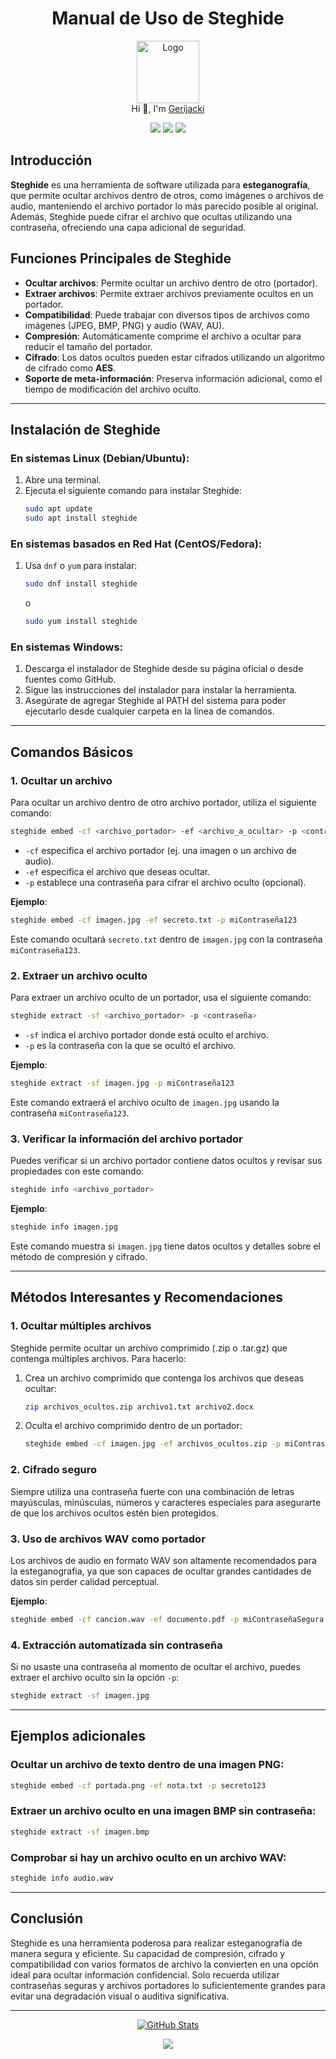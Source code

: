 <h1 align="center">Manual de Uso de Steghide</h1>

<p align="center">
  <img src="https://github.com/Gerijacki.png" width="100" alt="Logo"/><br/>
  Hi 👋, I'm <a href="https://github.com/Gerijacki">Gerijacki</a>
</p>

<p align="center">
  <a href="https://github.com/Gerijacki/steghide/stargazers"><img src="https://img.shields.io/github/stars/Gerijacki/passWifi?colorA=363a4f&colorB=b7bdf8&style=for-the-badge"></a>
  <a href="https://github.com/Gerijacki/steghide/issues"><img src="https://img.shields.io/github/issues/Gerijacki/passWifi?colorA=363a4f&colorB=f5a97f&style=for-the-badge"></a>
  <a href="https://github.com/Gerijacki/steghide/contributors"><img src="https://img.shields.io/github/contributors/Gerijacki/passWifi?colorA=363a4f&colorB=a6da95&style=for-the-badge"></a>
</p>

## Introducción

**Steghide** es una herramienta de software utilizada para **esteganografía**, que permite ocultar archivos dentro de otros, como imágenes o archivos de audio, manteniendo el archivo portador lo más parecido posible al original. Además, Steghide puede cifrar el archivo que ocultas utilizando una contraseña, ofreciendo una capa adicional de seguridad.

## Funciones Principales de Steghide

- **Ocultar archivos**: Permite ocultar un archivo dentro de otro (portador).
- **Extraer archivos**: Permite extraer archivos previamente ocultos en un portador.
- **Compatibilidad**: Puede trabajar con diversos tipos de archivos como imágenes (JPEG, BMP, PNG) y audio (WAV, AU).
- **Compresión**: Automáticamente comprime el archivo a ocultar para reducir el tamaño del portador.
- **Cifrado**: Los datos ocultos pueden estar cifrados utilizando un algoritmo de cifrado como **AES**.
- **Soporte de meta-información**: Preserva información adicional, como el tiempo de modificación del archivo oculto.

---

## Instalación de Steghide

### En sistemas Linux (Debian/Ubuntu):

1. Abre una terminal.
2. Ejecuta el siguiente comando para instalar Steghide:
   ```bash
   sudo apt update
   sudo apt install steghide
   ```

### En sistemas basados en Red Hat (CentOS/Fedora):

1. Usa `dnf` o `yum` para instalar:
   ```bash
   sudo dnf install steghide
   ```
   o
   ```bash
   sudo yum install steghide
   ```

### En sistemas Windows:

1. Descarga el instalador de Steghide desde su página oficial o desde fuentes como GitHub.
2. Sigue las instrucciones del instalador para instalar la herramienta.
3. Asegúrate de agregar Steghide al PATH del sistema para poder ejecutarlo desde cualquier carpeta en la línea de comandos.

---

## Comandos Básicos

### 1. Ocultar un archivo

Para ocultar un archivo dentro de otro archivo portador, utiliza el siguiente comando:

```bash
steghide embed -cf <archivo_portador> -ef <archivo_a_ocultar> -p <contraseña>
```

- `-cf` especifica el archivo portador (ej. una imagen o un archivo de audio).
- `-ef` especifica el archivo que deseas ocultar.
- `-p` establece una contraseña para cifrar el archivo oculto (opcional).

**Ejemplo**:
```bash
steghide embed -cf imagen.jpg -ef secreto.txt -p miContraseña123
```
Este comando ocultará `secreto.txt` dentro de `imagen.jpg` con la contraseña `miContraseña123`.

### 2. Extraer un archivo oculto

Para extraer un archivo oculto de un portador, usa el siguiente comando:

```bash
steghide extract -sf <archivo_portador> -p <contraseña>
```

- `-sf` indica el archivo portador donde está oculto el archivo.
- `-p` es la contraseña con la que se ocultó el archivo.

**Ejemplo**:
```bash
steghide extract -sf imagen.jpg -p miContraseña123
```
Este comando extraerá el archivo oculto de `imagen.jpg` usando la contraseña `miContraseña123`.

### 3. Verificar la información del archivo portador

Puedes verificar si un archivo portador contiene datos ocultos y revisar sus propiedades con este comando:

```bash
steghide info <archivo_portador>
```

**Ejemplo**:
```bash
steghide info imagen.jpg
```

Este comando muestra si `imagen.jpg` tiene datos ocultos y detalles sobre el método de compresión y cifrado.

---

## Métodos Interesantes y Recomendaciones

### 1. Ocultar múltiples archivos

Steghide permite ocultar un archivo comprimido (.zip o .tar.gz) que contenga múltiples archivos. Para hacerlo:

1. Crea un archivo comprimido que contenga los archivos que deseas ocultar:
   ```bash
   zip archivos_ocultos.zip archivo1.txt archivo2.docx
   ```

2. Oculta el archivo comprimido dentro de un portador:
   ```bash
   steghide embed -cf imagen.jpg -ef archivos_ocultos.zip -p miContraseña
   ```

### 2. Cifrado seguro

Siempre utiliza una contraseña fuerte con una combinación de letras mayúsculas, minúsculas, números y caracteres especiales para asegurarte de que los archivos ocultos estén bien protegidos.

### 3. Uso de archivos WAV como portador

Los archivos de audio en formato WAV son altamente recomendados para la esteganografía, ya que son capaces de ocultar grandes cantidades de datos sin perder calidad perceptual.

**Ejemplo**:
```bash
steghide embed -cf cancion.wav -ef documento.pdf -p miContraseñaSegura
```

### 4. Extracción automatizada sin contraseña

Si no usaste una contraseña al momento de ocultar el archivo, puedes extraer el archivo oculto sin la opción `-p`:

```bash
steghide extract -sf imagen.jpg
```

---

## Ejemplos adicionales

### Ocultar un archivo de texto dentro de una imagen PNG:

```bash
steghide embed -cf portada.png -ef nota.txt -p secreto123
```

### Extraer un archivo oculto en una imagen BMP sin contraseña:

```bash
steghide extract -sf imagen.bmp
```

### Comprobar si hay un archivo oculto en un archivo WAV:

```bash
steghide info audio.wav
```

---
## Conclusión

Steghide es una herramienta poderosa para realizar esteganografía de manera segura y eficiente. Su capacidad de compresión, cifrado y compatibilidad con varios formatos de archivo la convierten en una opción ideal para ocultar información confidencial. Solo recuerda utilizar contraseñas seguras y archivos portadores lo suficientemente grandes para evitar una degradación visual o auditiva significativa.

---

<p align="center">
  <a href="https://github.com/Gerijacki">
    <img src="https://github-readme-stats.vercel.app/api?username=Gerijacki&show_icons=true&theme=dark&count_private=true" alt="GitHub Stats" />
  </a>
</p>

<p align="center">
  <img src="https://raw.githubusercontent.com/Trilokia/Trilokia/379277808c61ef204768a61bbc5d25bc7798ccf1/bottom_header.svg" />
</p>


